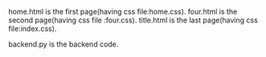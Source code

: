home.html is the first page(having css file:home.css).
four.html is the second page(having css file :four.css).
title.html is the last page(having css file:index.css).


backend.py is the backend code.

